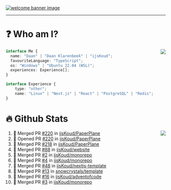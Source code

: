 <h1 align="center" style="display:none;"></h1>

<a href="https://ijskoud.dev/"><img src="https://cdn.ijskoud.dev/files/IIcds5oPKl.png" alt="welcome banner image" /></a>

---

# ❓ Who am I?

<img align="right" src="http://gh-stats.ijskoud.dev/api/top-langs?username=ijsKoud&cache_seconds=1800&layout=compact&hide_border=true&hide_rank=true&show_icons=true&theme=dark&title_color=ffffff&hide_border=true&locale=en" />

```typescript
interface Me {
  name: "Daan" | "Daan Klarenbeek" | "ijsKoud";
  favouriteLanguage: "TypeScript";
  os: "Windows" | "Ubuntu 22.04 (WSL)";
  experiences: Experience[];
}

interface Experience {
    type: "other";
    name: "Linux" | "Next.js" | "React" | "PostgreSQL" | "Redis";
}
```

# 🔥 Github Stats

<img align="right" src="http://gh-stats.ijskoud.dev/api? username=ijsKoud&cache_seconds=1800&hide_border=true&hide_rank=true&show_icons=true&theme=dark&title_color=ffffff&hide_border=true&locale=en">

<!--START_SECTION:activity-->
1. 🎉 Merged PR [#220](https://github.com/ijsKoud/PaperPlane/pull/220) in [ijsKoud/PaperPlane](https://github.com/ijsKoud/PaperPlane)
2. 💪 Opened PR [#220](https://github.com/ijsKoud/PaperPlane/pull/220) in [ijsKoud/PaperPlane](https://github.com/ijsKoud/PaperPlane)
3. 🎉 Merged PR [#218](https://github.com/ijsKoud/PaperPlane/pull/218) in [ijsKoud/PaperPlane](https://github.com/ijsKoud/PaperPlane)
4. 🎉 Merged PR [#88](https://github.com/ijsKoud/website/pull/88) in [ijsKoud/website](https://github.com/ijsKoud/website)
5. 🎉 Merged PR [#2](https://github.com/ijsKoud/monorepo/pull/2) in [ijsKoud/monorepo](https://github.com/ijsKoud/monorepo)
6. 🎉 Merged PR [#4](https://github.com/ijsKoud/monorepo/pull/4) in [ijsKoud/monorepo](https://github.com/ijsKoud/monorepo)
7. 🎉 Merged PR [#48](https://github.com/ijsKoud/nextjs-template/pull/48) in [ijsKoud/nextjs-template](https://github.com/ijsKoud/nextjs-template)
8. 🎉 Merged PR [#13](https://github.com/snowcrystals/template/pull/13) in [snowcrystals/template](https://github.com/snowcrystals/template)
9. 🎉 Merged PR [#16](https://github.com/ijsKoud/adventofcode/pull/16) in [ijsKoud/adventofcode](https://github.com/ijsKoud/adventofcode)
10. 🎉 Merged PR [#3](https://github.com/ijsKoud/monorepo/pull/3) in [ijsKoud/monorepo](https://github.com/ijsKoud/monorepo)
<!--END_SECTION:activity-->

<h1 align="center" style="display:none;"></h1>
